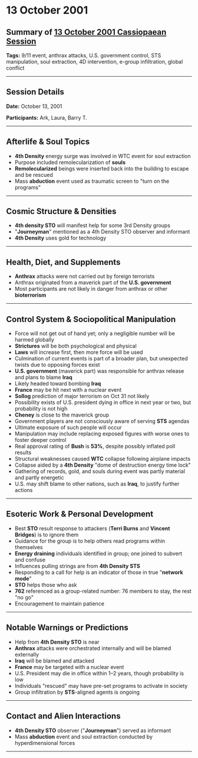 # 13 October 2001

## Summary of [13 October 2001 Cassiopaean Session](https://cassiopaea.org/forum/threads/session-13-october-2001.18644/)

**Tags:** 9/11 event, anthrax attacks, U.S. government control, STS manipulation, soul extraction, 4D intervention, e-group infiltration, global conflict

---

## Session Details

**Date:** October 13, 2001

**Participants:** Ark, Laura, Barry T.

---

## Afterlife & Soul Topics

- **4th Density** energy surge was involved in WTC event for soul extraction
- Purpose included remolecularization of **souls**
- **Remolecularized** beings were inserted back into the building to escape and be rescued
- Mass **abduction** event used as traumatic screen to "turn on the programs"

---

## Cosmic Structure & Densities

- **4th density STO** will manifest help for some 3rd Density groups
- "**Journeyman**" mentioned as a 4th Density STO observer and informant
- **4th Density** uses gold for technology

---

## Health, Diet, and Supplements

- **Anthrax** attacks were not carried out by foreign terrorists
- Anthrax originated from a maverick part of the **U.S. government**
- Most participants are not likely in danger from anthrax or other **bioterrorism**

---

## Control System & Sociopolitical Manipulation

- Force will not get out of hand yet; only a negligible number will be harmed globally
- **Strictures** will be both psychological and physical
- **Laws** will increase first, then more force will be used
- Culmination of current events is part of a broader plan, but unexpected twists due to opposing forces exist
- **U.S. government** (maverick part) was responsible for anthrax release and plans to blame **Iraq**
- Likely headed toward bombing **Iraq**
- **France** may be hit next with a nuclear event
- **Sollog** prediction of major terrorism on Oct 31 not likely
- Possibility exists of U.S. president dying in office in next year or two, but probability is not high
- **Cheney** is close to the maverick group
- Government players are not consciously aware of serving **STS** agendas
- Ultimate exposure of such people will occur
- Manipulation may include replacing exposed figures with worse ones to foster deeper control
- Real approval rating of **Bush** is **53%**, despite possibly inflated poll results
- Structural weaknesses caused **WTC** collapse following airplane impacts
- Collapse aided by a **4th Density** "dome of destruction energy time lock"
- Gathering of records, gold, and souls during event was partly material and partly energetic
- U.S. may shift blame to other nations, such as **Iraq**, to justify further actions

---

## Esoteric Work & Personal Development

- Best **STO** result response to attackers (**Terri Burns** and **Vincent Bridges**) is to ignore them
- Guidance for the group is to help others read programs within themselves
- **Energy draining** individuals identified in group; one joined to subvert and confuse
- Influences pulling strings are from **4th Density STS**
- Responding to a call for help is an indicator of those in true "**network mode**"
- **STO** helps those who ask
- **762** referenced as a group-related number: 76 members to stay, the rest "no go"
- Encouragement to maintain patience

---

## Notable Warnings or Predictions

- Help from **4th Density STO** is near
- **Anthrax** attacks were orchestrated internally and will be blamed externally
- **Iraq** will be blamed and attacked
- **France** may be targeted with a nuclear event
- U.S. President may die in office within 1–2 years, though probability is low
- Individuals "rescued" may have pre-set programs to activate in society
- Group infiltration by **STS**-aligned agents is ongoing

---

## Contact and Alien Interactions

- **4th Density STO** observer ("**Journeyman**") served as informant
- Mass **abduction** event and soul extraction conducted by hyperdimensional forces

---

